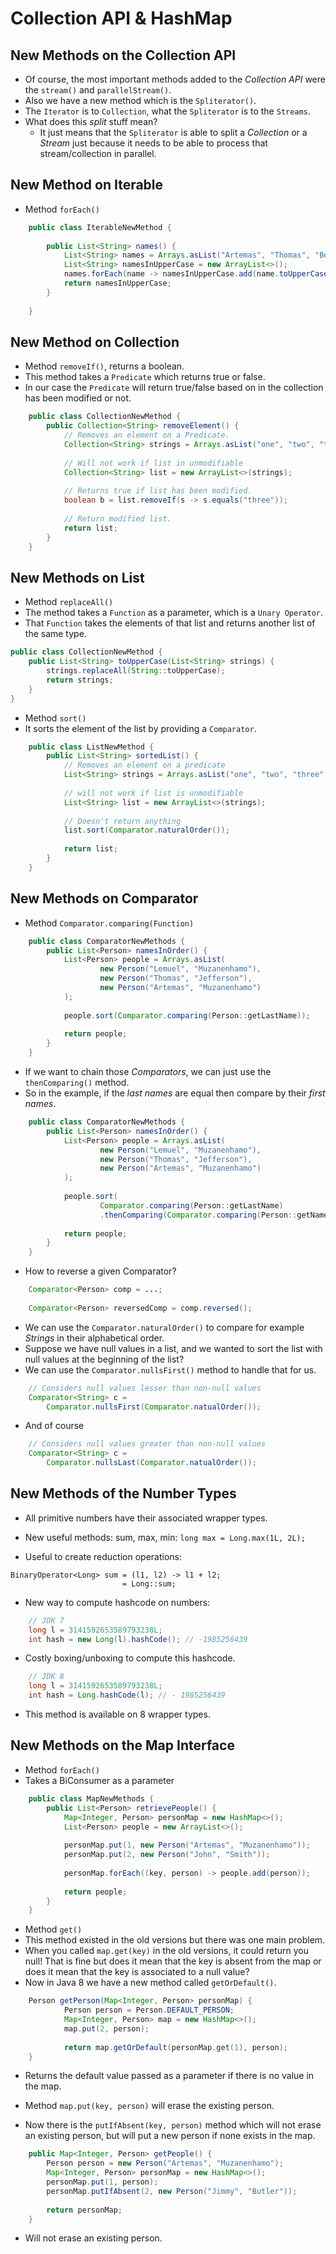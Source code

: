 # Collection API & HashMap

## New Methods on the Collection API
* Of course, the most important methods added to the *Collection API* were the `stream()` and
`parallelStream()`.
* Also we have a new method which is the `Spliterator()`.
* The `Iterator` is to `Collection`, what the `Spliterator` is to the `Streams`.
* What does this *split* stuff mean?
    * It just means that the `Spliterator` is able to split a *Collection* or a *Stream*
    just because it needs to be able to process that stream/collection in parallel.

## New Method on Iterable
* Method `forEach()`

```java
    public class IterableNewMethod {
    
        public List<String> names() {
            List<String> names = Arrays.asList("Artemas", "Thomas", "Bob");
            List<String> namesInUpperCase = new ArrayList<>();
            names.forEach(name -> namesInUpperCase.add(name.toUpperCase()));
            return namesInUpperCase;
        }
    
    }
```

## New Method on Collection
* Method `removeIf()`, returns a boolean.
* This method takes a `Predicate` which returns true or false.
* In our case the `Predicate` will return true/false based on in the collection has
been modified or not.

```java
    public class CollectionNewMethod {
        public Collection<String> removeElement() {
            // Removes an element on a Predicate.
            Collection<String> strings = Arrays.asList("one", "two", "three", "four");
    
            // Will not work if list in unmodifiable
            Collection<String> list = new ArrayList<>(strings);
    
            // Returns true if list has been modified.
            boolean b = list.removeIf(s -> s.equals("three"));
    
            // Return modified list.
            return list;
        }
    }
```

## New Methods on List
* Method `replaceAll()`
* The method takes a `Function` as a parameter, which is a `Unary Operator`.
* That `Function` takes the elements of that list and returns another list of the same
type.

```java
public class CollectionNewMethod {
    public List<String> toUpperCase(List<String> strings) {
        strings.replaceAll(String::toUpperCase);
        return strings;
    }
}
```

* Method `sort()`
* It sorts the element of the list by providing a `Comparator`.
```java
    public class ListNewMethod {
        public List<String> sortedList() {
            // Removes an element on a predicate
            List<String> strings = Arrays.asList("one", "two", "three", "four");
    
            // will not work if list is unmodifiable
            List<String> list = new ArrayList<>(strings);
    
            // Doesn't return anything
            list.sort(Comparator.naturalOrder());
    
            return list;
        }
    }
```

## New Methods on Comparator
* Method `Comparator.comparing(Function)`

```java
    public class ComparatorNewMethods {
        public List<Person> namesInOrder() {
            List<Person> people = Arrays.asList(
                    new Person("Lemuel", "Muzanenhamo"),
                    new Person("Thomas", "Jefferson"),
                    new Person("Artemas", "Muzanenhamo")
            );
    
            people.sort(Comparator.comparing(Person::getLastName));
    
            return people;
        }
    }
```
* If we want to chain those _Comparators_, we can just use
the `thenComparing()` method.
* So in the example, if the _last names_ are equal then compare 
by their _first names_.

```java
    public class ComparatorNewMethods {
        public List<Person> namesInOrder() {
            List<Person> people = Arrays.asList(
                    new Person("Lemuel", "Muzanenhamo"),
                    new Person("Thomas", "Jefferson"),
                    new Person("Artemas", "Muzanenhamo")
            );
    
            people.sort(
                    Comparator.comparing(Person::getLastName)
                    .thenComparing(Comparator.comparing(Person::getName)));
    
            return people;
        }
    }
```

* How to reverse a given Comparator?

```java
    Comparator<Person> comp = ...;
    
    Comparator<Person> reversedComp = comp.reversed();
```

* We can use the `Comparator.naturalOrder()` to compare
for example _Strings_ in their alphabetical order.
* Suppose we have null values in a list, and we wanted to 
sort the list with null values at the beginning of the list?
* We can use the `Comparator.nullsFirst()` method to handle that
for us.
```java
    // Considers null values lesser than non-null values
    Comparator<String> c = 
        Comparator.nullsFirst(Comparator.natualOrder());
```
* And of course
```java
    // Considers null values greater than non-null values
    Comparator<String> c = 
        Comparator.nullsLast(Comparator.natualOrder());
```

## New Methods of the Number Types
* All primitive numbers have their associated wrapper types.

* New useful methods: sum, max, min:
`long max = Long.max(1L, 2L);`
* Useful to create reduction operations:
```
BinaryOperator<Long> sum = (l1, l2) -> l1 + l2;
                         = Long::sum;
```
* New way to compute hashcode on numbers:
```java
    // JDK 7
    long l = 3141592653589793238L;
    int hash = new Long(l).hashCode(); // -1985256439
```
* Costly boxing/unboxing to compute this hashcode.
```java
    // JDK 8
    long l = 3141592653589793238L;
    int hash = Long.hashCode(l); // - 1985256439
```
* This method is available on 8 wrapper types.

## New Methods on the Map Interface

* Method `forEach()`
* Takes a BiConsumer as a parameter

```java
    public class MapNewMethods {
        public List<Person> retrievePeople() {
            Map<Integer, Person> personMap = new HashMap<>();
            List<Person> people = new ArrayList<>();
    
            personMap.put(1, new Person("Artemas", "Muzanenhamo"));
            personMap.put(2, new Person("John", "Smith"));
    
            personMap.forEach((key, person) -> people.add(person));
    
            return people;
        }
    }
```

* Method `get()`
* This method existed in the old versions but there was one 
main problem.
* When you called `map.get(key)` in the old versions, it could
return you null! That is fine but does it mean that the key
is absent from the map or does it mean that the key is associated
to a null value?
* Now in Java 8 we have a new method called `getOrDefault()`.

```java
    Person getPerson(Map<Integer, Person> personMap) {
            Person person = Person.DEFAULT_PERSON;
            Map<Integer, Person> map = new HashMap<>();
            map.put(2, person);
    
            return map.getOrDefault(personMap.get(1), person);
    }
```
* Returns the default value passed as a parameter if there is no 
value in the map.

* Method `map.put(key, person)` will erase the existing person.
* Now there is the `putIfAbsent(key, person)` method which will
not erase an existing person, but will put a new person if none
exists in the map.

```java
    public Map<Integer, Person> getPeople() {
        Person person = new Person("Artemas", "Muzanenhamo");
        Map<Integer, Person> personMap = new HashMap<>();
        personMap.put(1, person);
        personMap.putIfAbsent(2, new Person("Jimmy", "Butler"));
    
        return personMap;
    }
```
* Will not erase an existing person.